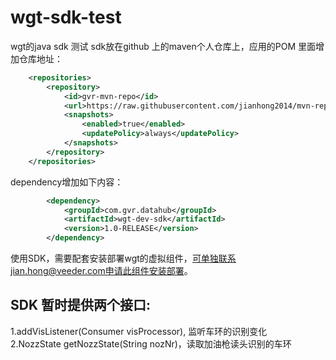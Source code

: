 # wgt-sdk-test
wgt的java sdk 测试
sdk放在github 上的maven个人仓库上，应用的POM 里面增加仓库地址：
```xml
    <repositories>
        <repository>
            <id>gvr-mvn-repo</id>
            <url>https://raw.githubusercontent.com/jianhong2014/mvn-repo/master</url>
            <snapshots>
                <enabled>true</enabled>
                <updatePolicy>always</updatePolicy>
            </snapshots>
        </repository>
    </repositories>
```

dependency增加如下内容：
```xml
        <dependency>
            <groupId>com.gvr.datahub</groupId>
            <artifactId>wgt-dev-sdk</artifactId>
            <version>1.0-RELEASE</version>
        </dependency>
```

使用SDK，需要配套安装部署wgt的虚拟组件，可单独联系jian.hong@veeder.com申请此组件安装部署。

## SDK 暂时提供两个接口:
 1.addVisListener(Consumer<NozzState> visProcessor), 监听车环的识别变化</br>
 2.NozzState getNozzState(String nozNr)，读取加油枪读头识别的车环</br>
